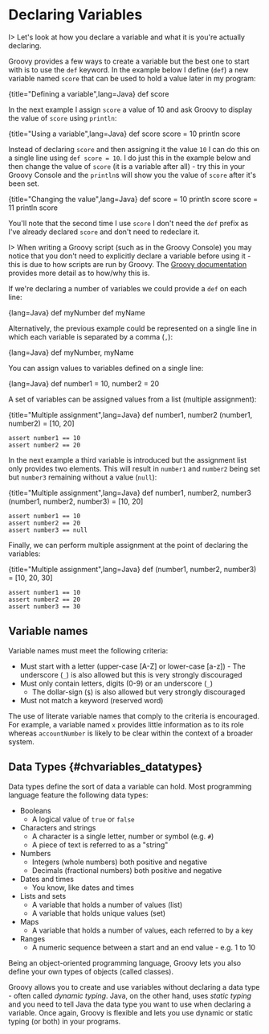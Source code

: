 # Declaring Variables

I> Let's look at how you declare a variable and what it is you're actually declaring.

Groovy provides a few ways to create a variable but the best one to start with is to use the `def` keyword. In the example below I define (`def`) a new variable named `score` that can be used to hold a value later in my program:

{title="Defining a variable",lang=Java}
	def score

In the next example I assign `score` a value of 10 and ask Groovy to display the value of `score` using `println`:

{title="Using a variable",lang=Java}
	def score
	score = 10
	println score


Instead of declaring `score` and then assigning it the value `10` I can do this on a single line using `def score = 10`. I do just this in the example below and then change the value of `score` (it is a variable after all) - try this in your Groovy Console and the `println`s will show you the value of `score` after it's been set.

{title="Changing the value",lang=Java}
	def score = 10
	println score
	score = 11
	println score


You'll note that the second time I use `score` I don't need the `def` prefix as I've already declared `score` and don't need to redeclare it.

I> When writing a Groovy script (such as in the Groovy Console) you may notice that you don't need to explicitly declare a variable before using it - this is due to how scripts are run by Groovy. The [Groovy documentation](http://docs.groovy-lang.org/latest/html/documentation/index.html#_variables) provides more detail as to how/why this is. 

If we're declaring a number of variables we could provide a `def` on each line:

{lang=Java}
	def myNumber
	def myName


Alternatively, the previous example could be represented on a single line in which each variable is separated by a comma (`,`):

{lang=Java}
	def myNumber, myName


You can assign values to variables defined on a single line:

{lang=Java}
	def number1 = 10, number2 = 20


A set of variables can be assigned values from a list (multiple assignment):

{title="Multiple assignment",lang=Java}
	def number1, number2
	(number1, number2) = [10, 20]

	assert number1 == 10
	assert number2 == 20


In the next example a third variable is introduced but the assignment list only provides two elements. This will result in `number1` and `number2` being set but `number3` remaining without a value (`null`):

{title="Multiple assignment",lang=Java}
	def number1, number2, number3
	(number1, number2, number3) = [10, 20]

	assert number1 == 10
	assert number2 == 20
	assert number3 == null


Finally, we can perform multiple assignment at the point of declaring the variables:

{title="Multiple assignment",lang=Java}
	def (number1, number2, number3) = [10, 20, 30]

	assert number1 == 10
	assert number2 == 20
	assert number3 == 30


## Variable names
Variable names must meet the following criteria:

- Must start with a letter (upper-case [A-Z] or lower-case [a-z])
	  - The underscore (`_`) is also allowed but this is very strongly discouraged
- Must only contain letters, digits (0-9) or an underscore (`_`)
	- The dollar-sign (`$`) is also allowed but very strongly discouraged
 - Must not match a keyword (reserved word)

The use of literate variable names that comply to the criteria is encouraged. For example, a variable named `x` provides little information as to its role whereas `accountNumber` is likely to be clear within the context of a broader system.


## Data Types {#chvariables_datatypes}
Data types define the sort of data a variable can hold. Most programming language feature the following data types:

* Booleans
	* A logical value of `true` or `false`
* Characters and strings
	* A character is a single letter, number or symbol (e.g. `#`)
	* A piece of text is referred to as a "string"
* Numbers
	* Integers (whole numbers) both positive and negative
	* Decimals (fractional numbers) both positive and negative
* Dates and times
	* You know, like dates and times
* Lists and sets
	* A variable that holds a number of values (list)
	* A variable that holds unique values (set)
* Maps
	* A variable that holds a number of values, each referred to by a key
* Ranges
	* A numeric sequence between a start and an end value - e.g. 1 to 10

Being an object-oriented programming language, Groovy lets you also define your own  types of objects (called classes).

Groovy allows you to create and use variables without declaring a data type - often called _dynamic typing_. Java, on the other hand, uses _static typing_ and you need to tell Java the data type you want to use when declaring a variable. Once again, Groovy is flexible and lets you use dynamic or static typing (or both) in your programs.
